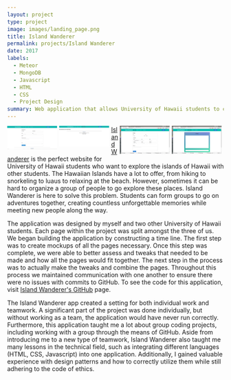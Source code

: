 ```yaml
---
layout: project
type: project
image: images/landing_page.png
title: Island Wanderer
permalink: projects/Island Wanderer
date: 2017
labels:
  - Meteor
  - MongoDB
  - Javascript
  - HTML
  - CSS
  - Project Design
summary: Web application that allows University of Hawaii students to connect with other students through outdoor adventures.
---
```

<img src="/images/message_page.png" style="float: right; width: 23%; margin-right: 1%; margin-bottom: .8em;" >
<img src="/images/profile_page.png" style="float: right; width: 23%; margin-right: 1%; margin-bottom: .6em;" >
<img src="/images/addEvent.png" style="float: left; width: 23%; margin-right: 1%; margin-bottom: 0.5em;" >
<img src="/images/admin_unauthorized.png" style="float: left; width: 23%; margin-right: 1%; margin-bottom: 0.5em;" >



<p><a href="https://islandwanderer.github.io/">Island Wanderer</a> is the perfect website for University of Hawaii students who want to explore the islands of Hawaii with other students. The Hawaiian Islands have a lot to offer, from hiking to snorkeling to luaus to relaxing at the beach. However, sometimes it can be hard to organize a group of people to go explore these places. Island Wanderer is here to solve this problem. Students can form groups to go on adventures together, creating countless unforgettable memories while meeting new people along the way.</p>

The application was designed by myself and two other University of Hawaii students. Each page within the project was split amongst the three of us. We began building the application by constructing a time line. The first step was to create mockups of all the pages necessary. Once this step was complete, we were able to better assess and tweaks that needed to be made and how all the pages would fit together. The next step in the process was to actually make the tweaks and combine the pages. Throughout this process we maintained communication with one another to ensure there were no issues with commits to GitHub. To see the code for this application, visit <a href="https://github.com/islandwanderer">Island Wanderer's GitHub</a> page.

The Island Wanderer app created a setting for both individual work and teamwork. A significant part of the project was done individually, but without working as a team, the application would have never run correctly. Furthermore, this application taught me a lot about group coding projects, including working with a group through the means of GitHub. Aside from introducing me to a new type of teamwork, Island Wanderer also taught me many lessons in the technical field, such as integrating different languages (HTML, CSS, Javascript) into one application. Additionally, I gained valuable experience with design patterns and how to correctly utilize them while still adhering to the code of ethics.
